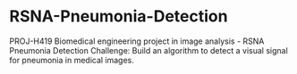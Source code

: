 # RSNA-Pneumonia-Detection
PROJ-H419 Biomedical engineering project in image analysis - RSNA Pneumonia Detection Challenge: Build an algorithm to detect a visual signal for pneumonia in medical images.
